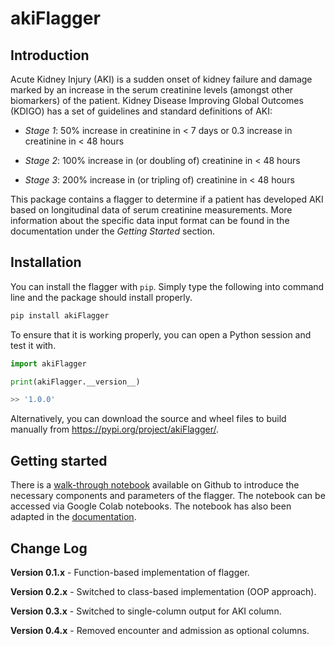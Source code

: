 # akiFlagger

## Introduction

Acute Kidney Injury (AKI) is a sudden onset of kidney failure and damage marked by an increase in the serum creatinine levels (amongst other biomarkers) of the patient. Kidney Disease Improving Global Outcomes (KDIGO) has a set of guidelines and standard definitions of AKI:

* *Stage 1*: 50% increase in creatinine in < 7 days or 0.3 increase in creatinine in < 48 hours

* *Stage 2*: 100% increase in (or doubling of) creatinine in < 48 hours

* *Stage 3*: 200% increase in (or tripling of) creatinine in < 48 hours

This package contains a flagger to determine if a patient has developed AKI based on longitudinal data of serum creatinine measurements. More information about the specific data input format can be found in the documentation under the *Getting Started* section.

## Installation

You can install the flagger with ``pip``. Simply type the following into command line and the 
package should install properly.

```python 
pip install akiFlagger
```

To ensure that it is working properly, you can open a Python session and test it with.

```python
import akiFlagger

print(akiFlagger.__version__)

>> '1.0.0'
```

Alternatively, you can download the source and wheel files to build manually from https://pypi.org/project/akiFlagger/.


## Getting started

There is a [walk-through notebook](https://colab.research.google.com/github/isaranwrap/StandardizingAKI/blob/master/GettingStarted.ipynb) available on Github to introduce the necessary components and parameters of the flagger. The notebook can be accessed via Google Colab notebooks. The notebook has also been adapted in the [documentation](https://akiflagger.readthedocs.io/en/latest/). 

## Change Log

**Version 0.1.x** - Function-based implementation of flagger.

**Version 0.2.x** - Switched to class-based implementation (OOP approach).

**Version 0.3.x** - Switched to single-column output for AKI column.

**Version 0.4.x** - Removed encounter and admission as optional columns.
